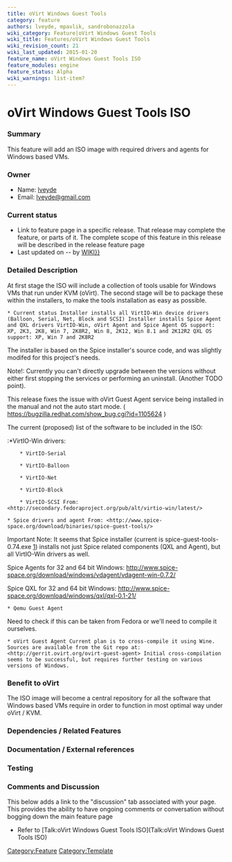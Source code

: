 ```yaml
---
title: oVirt Windows Guest Tools
category: feature
authors: lveyde, mpavlik, sandrobonazzola
wiki_category: Feature|oVirt Windows Guest Tools
wiki_title: Features/oVirt Windows Guest Tools
wiki_revision_count: 21
wiki_last_updated: 2015-01-20
feature_name: oVirt Windows Guest Tools ISO
feature_modules: engine
feature_status: Alpha
wiki_warnings: list-item?
---
```


# oVirt Windows Guest Tools ISO

### Summary

This feature will add an ISO image with required drivers and agents for Windows based VMs.

### Owner

*   Name: [ lveyde](User:lveyde)
*   Email: <lveyde@gmail.com>

### Current status

*   Link to feature page in a specific release. That release may complete the feature, or parts of it. The complete scope of this feature in this release will be described in the release feature page
*   Last updated on -- by [ WIKI}}](User:{{urlencode:{{REVISIONUSER}})

### Detailed Description

At first stage the ISO will include a collection of tools usable for Windows VMs that run under KVM (oVirt). The second stage will be to package these within the installers, to make the tools installation as easy as possible.

    * Current status Installer installs all VirtIO-Win device drivers (Balloon, Serial, Net, Block and SCSI) Installer installs Spice Agent and QXL drivers VirtIO-Win, oVirt Agent and Spice Agent OS support: XP, 2K3, 2K8, Win 7, 2K8R2, Win 8, 2K12, Win 8.1 and 2K12R2 QXL OS support: XP, Win 7 and 2K8R2

The installer is based on the Spice installer's source code, and was slightly modifed for this project's needs.

Note!: Currently you can't directly upgrade between the versions without either first stopping the services or performing an uninstall. (Another TODO point).

This release fixes the issue with oVirt Guest Agent service being installed in the manual and not the auto start mode. ( <https://bugzilla.redhat.com/show_bug.cgi?id=1105624> )

The current (proposed) list of the software to be included in the ISO:

:\*VirtIO-Win drivers:

        * VirtIO-Serial

        * VirtIO-Balloon

        * VirtIO-Net

        * VirtIO-Block

        * VirtIO-SCSI From: <http://secondary.fedoraproject.org/pub/alt/virtio-win/latest/>

    * Spice drivers and agent From: <http://www.spice-space.org/download/binaries/spice-guest-tools/>

Important Note: It seems that Spice installer (current is spice-guest-tools-0.74.exe [1](http://www.spice-space.org/download/binaries/spice-guest-tools/spice-guest-tools-0.74.exe)) installs not just Spice related components (QXL and Agent), but all VirtIO-Win drivers as well.

Spice Agents for 32 and 64 bit Windows: <http://www.spice-space.org/download/windows/vdagent/vdagent-win-0.7.2/>

Spice QXL for 32 and 64 bit Windows: <http://www.spice-space.org/download/windows/qxl/qxl-0.1-21/>

    * Qemu Guest Agent

Need to check if this can be taken from Fedora or we'll need to compile it ourselves.

    * oVirt Guest Agent Current plan is to cross-compile it using Wine. Sources are available from the Git repo at: <http://gerrit.ovirt.org/ovirt-guest-agent> Initial cross-compilation seems to be successful, but requires further testing on various versions of Windows.

### Benefit to oVirt

The ISO image will become a central repository for all the software that Windows based VMs require in order to function in most optimal way under oVirt / KVM.

### Dependencies / Related Features

### Documentation / External references

### Testing

### Comments and Discussion

This below adds a link to the "discussion" tab associated with your page. This provides the ability to have ongoing comments or conversation without bogging down the main feature page

*   Refer to [Talk:oVirt Windows Guest Tools ISO](Talk:oVirt Windows Guest Tools ISO)

<Category:Feature> <Category:Template>
